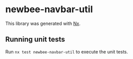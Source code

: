 # newbee-navbar-util

This library was generated with [Nx](https://nx.dev).

## Running unit tests

Run `nx test newbee-navbar-util` to execute the unit tests.
